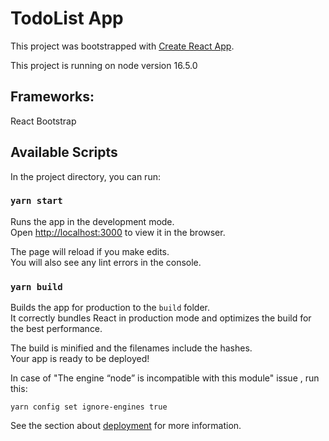 # TodoList App

This project was bootstrapped with [Create React App](https://github.com/facebook/create-react-app).

This project is running on node version 16.5.0

## Frameworks:

 React Bootstrap

## Available Scripts

In the project directory, you can run:

### `yarn start`

Runs the app in the development mode.\
Open [http://localhost:3000](http://localhost:3000) to view it in the browser.

The page will reload if you make edits.\
You will also see any lint errors in the console.

### `yarn build`

Builds the app for production to the `build` folder.\
It correctly bundles React in production mode and optimizes the build for the best performance.

The build is minified and the filenames include the hashes.\
Your app is ready to be deployed!

In case of "The engine “node” is incompatible with this module" issue , run this:

```
yarn config set ignore-engines true
```


See the section about [deployment](https://facebook.github.io/create-react-app/docs/deployment) for more information.
